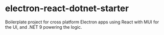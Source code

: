 # electron-react-dotnet-starter
Boilerplate project for cross platform Electron apps using React with MUI for the UI, and .NET 9 powering the logic.
